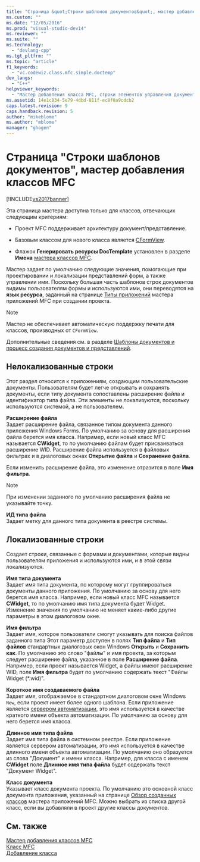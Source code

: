 ```yaml
---
title: "Страница &quot;Строки шаблонов документов&quot;, мастер добавления классов MFC | Microsoft Docs"
ms.custom: ""
ms.date: "12/05/2016"
ms.prod: "visual-studio-dev14"
ms.reviewer: ""
ms.suite: ""
ms.technology: 
  - "devlang-cpp"
ms.tgt_pltfrm: ""
ms.topic: "article"
f1_keywords: 
  - "vc.codewiz.class.mfc.simple.doctemp"
dev_langs: 
  - "C++"
helpviewer_keywords: 
  - "Мастер добавления класса MFC, строки элементов управления документов"
ms.assetid: 14e1c834-5e79-4dbd-811f-ec8f0a9cdcb2
caps.latest.revision: 9
caps.handback.revision: 5
author: "mikeblome"
ms.author: "mblome"
manager: "ghogen"
---
```

# Страница &quot;Строки шаблонов документов&quot;, мастер добавления классов MFC
[!INCLUDE[vs2017banner](../../assembler/inline/includes/vs2017banner.md)]

Эта страница мастера доступна только для классов, отвечающих следующим критериям:  
  
-   Проект MFC поддерживает архитектуру документ\/представление.  
  
-   Базовым классом для нового класса является [CFormView](../../mfc/reference/cformview-class.md).  
  
-   Флажок **Генерировать ресурсы DocTemplate** установлен в разделе **Имена** [мастера классов MFC](../../mfc/reference/mfc-add-class-wizard.md).  
  
 Мастер задает по умолчанию следующие значения, помогающие при проектировании и локализации представлений форм, а также управлении ими.  Поскольку большая часть шаблонов строк документов видимы пользователям формы и используются ими, они переводятся на **язык ресурса**, заданный на странице [Типы приложений](../Topic/Application%20Type,%20MFC%20Application%20Wizard.md) мастера приложений MFC при создании проекта.  
  
> [!NOTE]
>  Мастер не обеспечивает автоматическую поддержку печати для классов, производных от `CFormView`.  
  
 Дополнительные сведения см. в разделе [Шаблоны документов и процесс создания документов и представлений](../../mfc/document-templates-and-the-document-view-creation-process.md).  
  
## Нелокализованные строки  
 Этот раздел относится к приложениям, создающим пользовательские документы.  Пользователям будет легче открывать и сохранять документы, если типу документа сопоставлены расширение файла и идентификатор типа файла.  Эти элементы не локализуются, поскольку используются системой, а не пользователем.  
  
 **Расширение файла**  
 Задает расширение файла, связанное типом документа данного приложения Windows Forms.  По умолчанию за основу для расширения файла берется имя класса.  Например, если новый класс MFC называется **CWidget**, то по умолчанию файлам будет присваиваться расширение WID.  Расширение файла используется в файловых фильтрах и в диалоговых окнах **Открытие файла** и **Сохранение файла**.  
  
 Если изменить расширение файла, это изменение отразится в поле **Имя фильтра**.  
  
> [!NOTE]
>  При изменении заданного по умолчанию расширения файла не указывайте точку.  
  
 **ИД типа файла**  
 Задает метку для данного типа документа в реестре системы.  
  
## Локализованные строки  
 Создает строки, связанные с формами и документами, которые видны пользователям приложения и используются ими, и в этой связи локализуются.  
  
 **Имя типа документа**  
 Задает имя типа документа, по которому могут группироваться документы данного приложения.  По умолчанию за основу для него берется имя класса.  Например, если новый класс MFC называется **CWidget**, то по умолчанию имя типа документа будет Widget.  Изменение значения по умолчанию не меняет какие\-либо другие параметры в этом диалоговом окне.  
  
 **Имя фильтра**  
 Задает имя, которое пользователи смогут указывать для поиска файлов заданного типа  Этот параметр доступен в полях **Тип файла** и **Тип файлов** стандартных диалоговых окон Windows **Открыть** и **Сохранить как**.  По умолчанию это слово "файлы" и имя проекта, за которым следует расширение файла, указанное в поле **Расширение файла**.  Например, если проект называется Widget, а файлы имеют расширение WID, поле **Имя фильтра** будет по умолчанию содержать текст "Файлы Widget \(\*.wid\)".  
  
 **Короткое имя создаваемого файла**  
 Задает имя, отображаемое в стандартном диалоговом окне Windows `New`, если проект имеет более одного шаблона.  Если приложение является [сервером автоматизации](../../mfc/automation-servers.md), это имя используется в качестве краткого имени объекта автоматизации.  По умолчанию за основу для него берется имя класса.  
  
 **Длинное имя типа файла**  
 Задает имя типа файла в системном реестре.  Если приложение является сервером автоматизации, это имя используется в качестве длинного имени объекта автоматизации.  По умолчанию оно образуется из слова "Документ" и имени класса.  Например, для класса с именем **CWidget** поле **Длинное имя типа файла** будет содержать текст "Документ Widget".  
  
 **Класс документа**  
 Указывает класс документа проекта.  По умолчанию это основной класс документа приложения, указанный на странице [Обзор созданных классов](../../mfc/reference/generated-classes-mfc-application-wizard.md) мастера приложений MFC.  Можно выбрать из списка другой класс, если вы добавляли в проект другие классы документов.  
  
## См. также  
 [Мастер добавления классов MFC](../../mfc/reference/mfc-add-class-wizard.md)   
 [Класс MFC](../../mfc/reference/adding-an-mfc-class.md)   
 [Добавление класса](../Topic/Adding%20a%20Class%20\(Visual%20C++\).md)